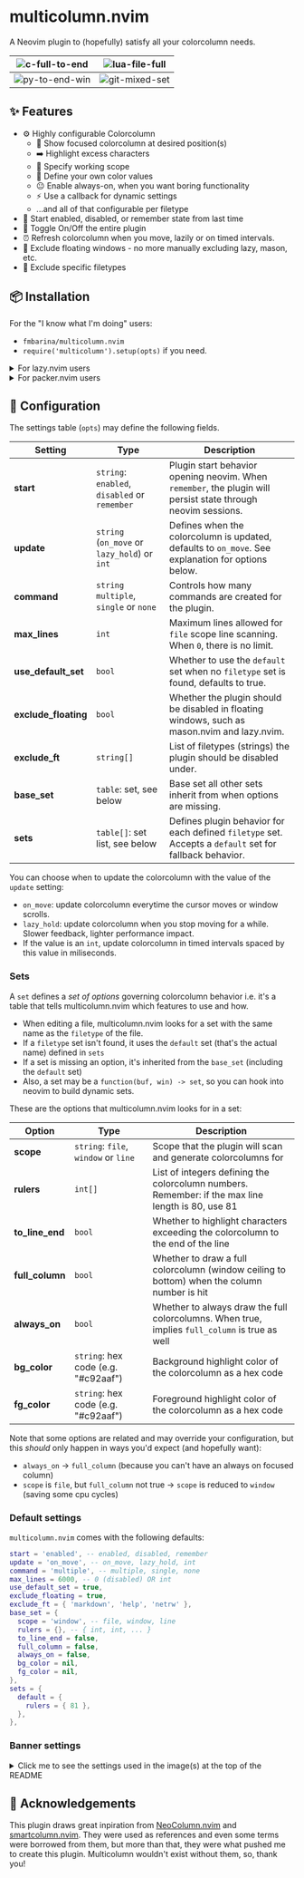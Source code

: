 # multicolumn.nvim

A Neovim plugin to (hopefully) satisfy all your colorcolumn needs.

|![c-full-to-end](https://github.com/fmbarina/multicolumn.nvim/assets/70731450/67928475-c863-4697-9bbe-bc4d157e0400)|![lua-file-full](https://github.com/fmbarina/multicolumn.nvim/assets/70731450/e57709c8-6b09-4287-8e9a-33aea1f91452)|
|-|-|
|![py-to-end-win](https://github.com/fmbarina/multicolumn.nvim/assets/70731450/99ff8362-3cc5-4c10-b8bb-b7e2225e49ae)|![git-mixed-set](https://github.com/fmbarina/multicolumn.nvim/assets/70731450/50e97396-9c3d-4129-9579-ca17c7d39792)|

## ✨ Features

- ⚙️ Highly configurable Colorcolumn
  - 🎯 Show focused colorcolumn at desired position(s)
  - ➡️ Highlight excess characters
  - 🧰 Specify working scope
  - 🌈 Define your own color values
  - 😐 Enable always-on, when you want boring functionality
  - ⚡ Use a callback for dynamic settings
  - ...and all of that configurable per filetype
- 💾 Start enabled, disabled, or remember state from last time
- 🔌 Toggle On/Off the entire plugin
- ⏰️ Refresh colorcolumn when you move, lazily or on timed intervals.
- 🎈 Exclude floating windows - no more manually excluding lazy, mason, etc.
- 📄 Exclude specific filetypes

## 📦 Installation

For the "I know what I'm doing" users:
- `fmbarina/multicolumn.nvim`
- `require('multicolumn').setup(opts)` if you need.

<details>
<summary>For lazy.nvim users</summary>

  Add the following to your plugin list, your settings go in opts.

  ```lua
  {
      'fmbarina/multicolumn.nvim',
      event = { 'BufReadPre', 'BufNewFile' },
      opts = {},
  }
  ```

</details>

<details>
<summary>For packer.nvim users</summary>

  Installation:

  ```lua
  use('fmbarina/multicolumn.nvim')
  ```

  Setup:

  ```lua
  require('multicolumn').setup()
  ```

  Your settings can be passed through the setup function.

</details>

## 🔧 Configuration

The settings table (`opts`) may define the following fields.

| Setting              | Type                                          | Description                                                                                                    |
|----------------------|-----------------------------------------------|----------------------------------------------------------------------------------------------------------------|
| **start**            | `string`: `enabled`, `disabled` or `remember` | Plugin start behavior opening neovim. When `remember`, the plugin will persist state through neovim sessions.  |
| **update**           | `string` (`on_move` or `lazy_hold`) or `int`  | Defines when the colorcolumn is updated, defaults to `on_move`. See explanation for options below.             |
| **command**          | `string` `multiple`, `single` or `none`       | Controls how many commands are created for the plugin.                                                         |
| **max_lines**        | `int`                                         | Maximum lines allowed for `file` scope line scanning. When `0`, there is no limit.                             |
| **use_default_set**  | `bool`                                        | Whether to use the `default` set when no `filetype` set is found, defaults to true.                            |
| **exclude_floating** | `bool`                                        | Whether the plugin should be disabled in floating windows, such as mason.nvim and lazy.nvim.                   |
| **exclude_ft**       | `string[]`                                    | List of filetypes (strings) the plugin should be disabled under.                                               |
| **base_set**         | `table`: set, see below                       | Base set all other sets inherit from when options are missing.                                                 |
| **sets**             | `table[]`: set list, see below                | Defines plugin behavior for each defined `filetype` set. Accepts a `default` set for fallback behavior.        |

You can choose when to update the colorcolumn with the value of the `update` setting:

- `on_move`: update colorcolumn everytime the cursor moves or window scrolls.
- `lazy_hold`: update colorcolumn when you stop moving for a while. Slower feedback, lighter performance impact.
- If the value is an `int`, update colorcolumn in timed intervals spaced by this value in miliseconds.

### Sets

A `set` defines a _set of options_ governing colorcolumn behavior i.e. it's a table that tells multicolumn.nvim which features to use and how.

- When editing a file, multicolumn.nvim looks for a set with the same name as the `filetype` of the file.
- If a `filetype` set isn't found, it uses the `default` set (that's the actual name) defined in `sets`
- If a set is missing an option, it's inherited from the `base_set` (including the `default` set)
- Also, a set may be a `function(buf, win) -> set`, so you can hook into neovim to build dynamic sets.

These are the options that multicolumn.nvim looks for in a set:

| Option          | Type                                 | Description                                                                                         |
|-----------------|--------------------------------------|-----------------------------------------------------------------------------------------------------|
| **scope**       | `string`: `file`, `window` or `line` | Scope that the plugin will scan and generate colorcolumns for                                       |
| **rulers**      | `int[]`                              | List of integers defining the colorcolumn numbers. Remember: if the max line length is 80, use 81   |
| **to_line_end** | `bool`                               | Whether to highlight characters exceeding the colorcolumn to the end of the line                    |
| **full_column** | `bool`                               | Whether to draw a full colorcolumn (window ceiling to bottom) when the column number is hit         |
| **always_on**   | `bool`                               | Whether to always draw the full colorcolumns. When true, implies `full_column` is true as well      |
| **bg_color**    | `string`: hex code (e.g. "#c92aaf")  | Background highlight color of the colorcolumn as a hex code                                         |
| **fg_color**    | `string`: hex code (e.g. "#c92aaf")  | Foreground highlight color of the colorcolumn as a hex code                                         |

Note that some options are related and may override your configuration, but this *should* only happen in ways you'd expect (and hopefully want):

- `always_on` → `full_column` (because you can't have an always on focused column)
- `scope` is `file`, but `full_column` not true → `scope` is reduced to `window` (saving some cpu cycles)

### Default settings

`multicolumn.nvim` comes with the following defaults:

```lua
start = 'enabled', -- enabled, disabled, remember
update = 'on_move', -- on_move, lazy_hold, int
command = 'multiple', -- multiple, single, none
max_lines = 6000, -- 0 (disabled) OR int
use_default_set = true,
exclude_floating = true,
exclude_ft = { 'markdown', 'help', 'netrw' },
base_set = {
  scope = 'window', -- file, window, line
  rulers = {}, -- { int, int, ... }
  to_line_end = false,
  full_column = false,
  always_on = false,
  bg_color = nil,
  fg_color = nil,
},
sets = {
  default = {
    rulers = { 81 },
  },
},
```

### Banner settings

<details>
<summary>Click me to see the settings used in the image(s) at the top of the README</summary>

  ```lua
  sets = {
      lua = {
          scope = 'file',
          rulers = { 81 },
          full_column = true,
      },
      python = {
          scope = 'window',
          rulers = { 80 },
          to_line_end = true,
          bg_color = '#f08800',
          fg_color = '#17172e',
      },
      c = {
          scope = 'window',
          rulers = { 81 },
          to_line_end = true,
          always_on = true,
      },
      NeogitCommitMessage = function(buf, win)
          local T = function(c, x, y) if c then return x else return y end
          return {
              scope = T(vim.fn.line('.', win) == 1, 'line', 'window'),
              rulers = { T(vim.fn.line('.', win) == 1, 51, 73) },
              to_line_end = true,
              bg_color = '#691b1b',
              fg_color = '#ffd8ad',
          }
      end,
  },
  ```

</details>

## 🙇 Acknowledgements

This plugin draws great inpiration from [NeoColumn.nvim](https://github.com/ecthelionvi/NeoColumn.nvim "Thank you, Robert!") and [smartcolumn.nvim](https://github.com/m4xshen/smartcolumn.nvim "Thank you, Max!"). They were used as references and even some terms were borrowed from them, but more than that, they were what pushed me to create this plugin. Multicolumn wouldn't exist without them, so, thank you!

